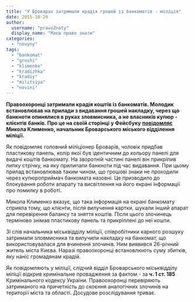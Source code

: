 ```yaml
---
title: "У Броварах затримали крадія грошей із банкоматів - міліція"
date: 2015-10-20
author: 
  username: "pravoZnaty"
  display_name: "Маєш право знати"
categories: 
  - "novyny"
tags: 
  - "bankomat"
  - "groshi"
  - "klimenko"
  - "kradizhka"
  - "kradiy"
  - "militsiya"
  - "novini"
---
```


**Правоохоронці затримали крадія коштів із банкоматів. Молодик встановлював на прилади з видавання грошей накладку, через що банкноти опинялися в руках зловмисника, а не власників купюр - клієнтів банків. Про це на своїй сторінці у Фейсбуку** [**повідомляє**](https://www.facebook.com/photo.php?fbid=1633160470267459&set=a.1541206989462808.1073741829.100007205655743&type=3&__mref=message_bubble) **Микола Клименко, начальник Броварського міського відділення міліції.**

Як повідомляє головний міліціонер Броварів, чоловік придбав пластикову панель, колір якої був ідентичним до кольору панелі для видачі коштів банкомату. На зворотній частині панелі він прикріпив липку стрічку, на яку прилипали банкноти під час видавання. При цьому прилад встановлював таким чином, що грошові знаки не проходили через купюроприймач банкомата назовні. Це призводило до блокування роботи апарату та висвітлення на його екрані інформації про помилку в роботі.

Микола Клименко вказує, що така інформація на екрані банкомату сприяла тому, що клієнти, після вилучення картки, шукали інший апарат для перевірення балансу та зняття коштів. Після цього злочинець терміново знімав пластикову панель та прикріплені до неї кошти.

Зі слів начальника міськвідділу міліції, співробітники карного розшуку затримали зловмисника та вилучили накладку на банкомат, що використовувалася для вчинення злочинів. Ним виявився 26-річний житель міста Києва. Наразі правоохоронці встановлюють суму збитків, яку наніс громадянам крадій.

Як повідомляють у міліції, слідчий відділ Броварського міськвідділу міліції відкрив кримінальне провадження за фактом - за **ч. 1 ст. 185** Кримінального кодексу України. Правоохоронці перевіряють затриманого на причетність до скоєння аналогічних злочинів на території міста та області. Досудове розслідування триває.
